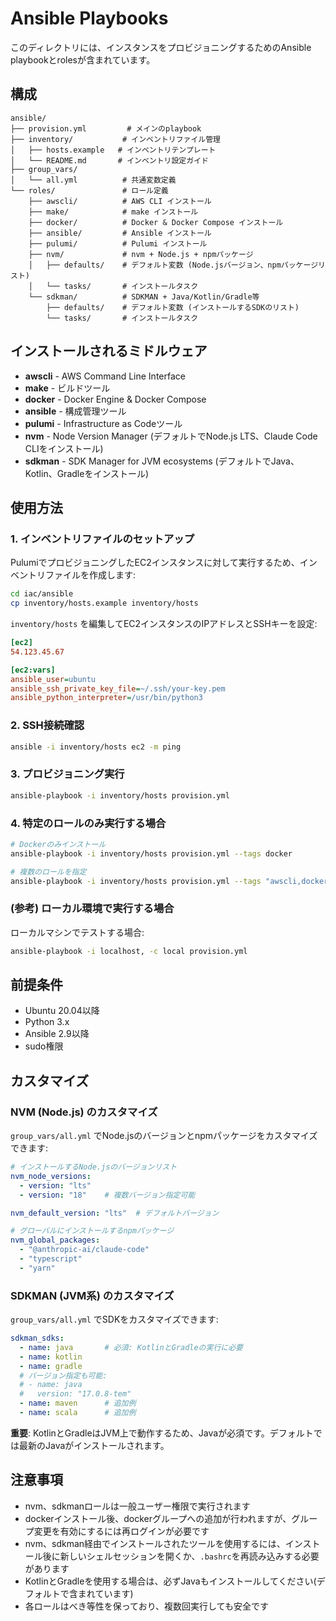 # Ansible Playbooks

このディレクトリには、インスタンスをプロビジョニングするためのAnsible playbookとrolesが含まれています。

## 構成

```
ansible/
├── provision.yml         # メインのplaybook
├── inventory/           # インベントリファイル管理
│   ├── hosts.example   # インベントリテンプレート
│   └── README.md       # インベントリ設定ガイド
├── group_vars/
│   └── all.yml          # 共通変数定義
└── roles/               # ロール定義
    ├── awscli/          # AWS CLI インストール
    ├── make/            # make インストール
    ├── docker/          # Docker & Docker Compose インストール
    ├── ansible/         # Ansible インストール
    ├── pulumi/          # Pulumi インストール
    ├── nvm/             # nvm + Node.js + npmパッケージ
    │   ├── defaults/    # デフォルト変数 (Node.jsバージョン、npmパッケージリスト)
    │   └── tasks/       # インストールタスク
    └── sdkman/          # SDKMAN + Java/Kotlin/Gradle等
        ├── defaults/    # デフォルト変数 (インストールするSDKのリスト)
        └── tasks/       # インストールタスク
```

## インストールされるミドルウェア

- **awscli** - AWS Command Line Interface
- **make** - ビルドツール
- **docker** - Docker Engine & Docker Compose
- **ansible** - 構成管理ツール
- **pulumi** - Infrastructure as Codeツール
- **nvm** - Node Version Manager (デフォルトでNode.js LTS、Claude Code CLIをインストール)
- **sdkman** - SDK Manager for JVM ecosystems (デフォルトでJava、Kotlin、Gradleをインストール)

## 使用方法

### 1. インベントリファイルのセットアップ

PulumiでプロビジョニングしたEC2インスタンスに対して実行するため、インベントリファイルを作成します:

```bash
cd iac/ansible
cp inventory/hosts.example inventory/hosts
```

`inventory/hosts` を編集してEC2インスタンスのIPアドレスとSSHキーを設定:

```ini
[ec2]
54.123.45.67

[ec2:vars]
ansible_user=ubuntu
ansible_ssh_private_key_file=~/.ssh/your-key.pem
ansible_python_interpreter=/usr/bin/python3
```

### 2. SSH接続確認

```bash
ansible -i inventory/hosts ec2 -m ping
```

### 3. プロビジョニング実行

```bash
ansible-playbook -i inventory/hosts provision.yml
```

### 4. 特定のロールのみ実行する場合

```bash
# Dockerのみインストール
ansible-playbook -i inventory/hosts provision.yml --tags docker

# 複数のロールを指定
ansible-playbook -i inventory/hosts provision.yml --tags "awscli,docker,pulumi"
```

### (参考) ローカル環境で実行する場合

ローカルマシンでテストする場合:

```bash
ansible-playbook -i localhost, -c local provision.yml
```

## 前提条件

- Ubuntu 20.04以降
- Python 3.x
- Ansible 2.9以降
- sudo権限

## カスタマイズ

### NVM (Node.js) のカスタマイズ

`group_vars/all.yml` でNode.jsのバージョンとnpmパッケージをカスタマイズできます:

```yaml
# インストールするNode.jsのバージョンリスト
nvm_node_versions:
  - version: "lts"
  - version: "18"    # 複数バージョン指定可能

nvm_default_version: "lts"  # デフォルトバージョン

# グローバルにインストールするnpmパッケージ
nvm_global_packages:
  - "@anthropic-ai/claude-code"
  - "typescript"
  - "yarn"
```

### SDKMAN (JVM系) のカスタマイズ

`group_vars/all.yml` でSDKをカスタマイズできます:

```yaml
sdkman_sdks:
  - name: java       # 必須: KotlinとGradleの実行に必要
  - name: kotlin
  - name: gradle
  # バージョン指定も可能:
  # - name: java
  #   version: "17.0.8-tem"
  - name: maven      # 追加例
  - name: scala      # 追加例
```

**重要**: KotlinとGradleはJVM上で動作するため、Javaが必須です。デフォルトでは最新のJavaがインストールされます。

## 注意事項

- nvm、sdkmanロールは一般ユーザー権限で実行されます
- dockerインストール後、dockerグループへの追加が行われますが、グループ変更を有効にするには再ログインが必要です
- nvm、sdkman経由でインストールされたツールを使用するには、インストール後に新しいシェルセッションを開くか、`.bashrc`を再読み込みする必要があります
- KotlinとGradleを使用する場合は、必ずJavaもインストールしてください(デフォルトで含まれています)
- 各ロールはべき等性を保っており、複数回実行しても安全です
